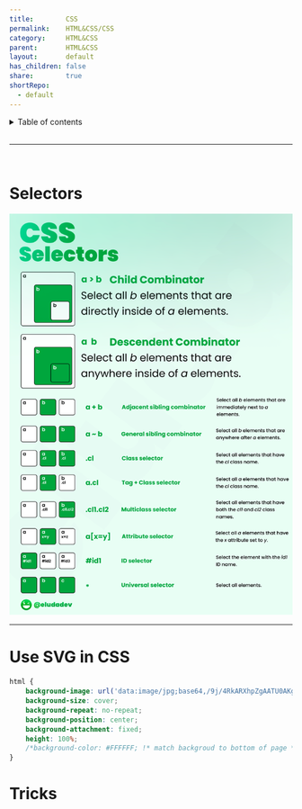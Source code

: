 ```yaml
---  
title:        CSS    
permalink:    HTML&CSS/CSS    
category:     HTML&CSS    
parent:       HTML&CSS    
layout:       default    
has_children: false    
share:        true    
shortRepo:    
  - default          
---  
```

    
<details markdown="block">              
<summary>              
Table of contents              
</summary>              
{: .text-delta }              
1. TOC              
{:toc}              
</details>              
    
<br/>              
    
***              
    
<br/>         
    
# Selectors    
    
![cssSelectors.png](..%2Fassets%2FcssSelectors.png)    
    
---  
    
# Use SVG in CSS    
    
```css    
html {    
    background-image: url('data:image/jpg;base64,/9j/4RkARXhpZgAATU0AKgAAAAgAB6f/9k='), url(/TBEX/resource/src/815-teams-north-gate-path.jpg);    
    background-size: cover;    
    background-repeat: no-repeat;    
    background-position: center;    
    background-attachment: fixed;    
    height: 100%;    
    /*background-color: #FFFFFF; !* match backgroud to bottom of page *!*/    
}    
```    
    
# Tricks    
    
<object data="css.html" width="1000" height="10000" type="text/html"></object>